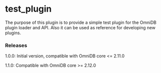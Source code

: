 # test_plugin

The purpose of this plugin is to provide a simple test plugin for the OmniDB
plugin loader and API. Also it can be used as reference for developing new
plugins.


### Releases

1.0.0: Initial version, compatible with OmniDB core <= 2.11.0

1.1.0: Compatible with OmniDB core >= 2.12.0
